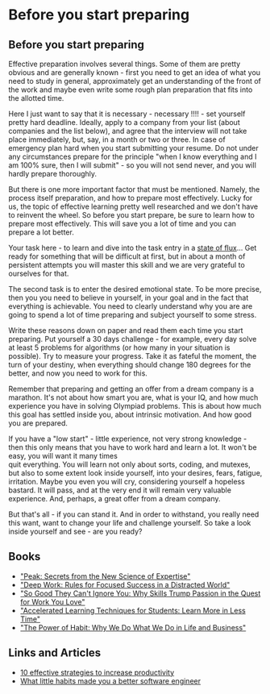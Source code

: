 # Before you start preparing

## Before you start preparing

Effective preparation involves several things. Some of them are pretty obvious and are generally known - first you need to get an idea of what you need to study in general, approximately get an understanding of the front of the work and maybe even write some rough plan preparation that fits into the allotted time.

Here I just want to say that it is necessary - necessary !!!! - set yourself pretty hard deadline. Ideally, apply to a company from your list \(about companies and the list below\), and agree that the interview will not take place immediately, but, say, in a month or two or three. In case of emergency plan hard when you start submitting your resume. Do not under any circumstances prepare for the principle "when I know everything and I am 100% sure, then I will submit" - so you will not send never, and you will hardly prepare thoroughly.

But there is one more important factor that must be mentioned. Namely, the process itself preparation, and how to prepare most effectively. Lucky for us, the topic of effective learning pretty well researched and we don't have to reinvent the wheel. So before you start prepare, be sure to learn how to prepare most effectively. This will save you a lot of time and you can prepare a lot better.

Your task here - to learn and dive into the task entry in a [state of flux](https://translate.google.com/translate?hl=en&prev=_t&sl=ru&tl=en&u=https://lifehacker.ru/2013/02/06/kak-popast-v-sostoyanie-potoka/)... Get ready for something that will be difficult at first, but in about a month of persistent attempts you will master this skill and we are very grateful to ourselves for that.

The second task is to enter the desired emotional state. To be more precise, then you you need to believe in yourself, in your goal and in the fact that everything is achievable. You need to clearly understand why you are are going to spend a lot of time preparing and subject yourself to some stress.

Write these reasons down on paper and read them each time you start preparing. Put yourself a 30 days challenge - for example, every day solve at least 5 problems for algorithms \(or how many in your situation is possible\). Try to measure your progress. Take it as fateful the moment, the turn of your destiny, when everything should change 180 degrees for the better, and now you need to work for this.

Remember that preparing and getting an offer from a dream company is a marathon. It's not about how smart you are, what is your IQ, and how much experience you have in solving Olympiad problems. This is about how much this goal has settled inside you, about intrinsic motivation. And how good you are prepared.

If you have a "low start" - little experience, not very strong knowledge - then this only means that you have to work hard and learn a lot. It won't be easy, you will want it many times  
 quit everything. You will learn not only about sorts, coding, and mutexes, but also to some extent look inside yourself, into your desires, fears, fatigue, irritation. Maybe you even you will cry, considering yourself a hopeless bastard. It will pass, and at the very end it will remain very valuable experience. And, perhaps, a great offer from a dream company.

But that's all - if you can stand it. And in order to withstand, you really need this want, want to change your life and challenge yourself. So take a look inside yourself and see - are you ready?

## Books

* ["Peak: Secrets from the New Science of Expertise"](https://www.amazon.com/gp/product/0544456238?ie=UTF8&tag=everydaymat0e-20&camp=1789&linkCode=xm2&creativeASIN=0544456238)
* ["Deep Work: Rules for Focused Success in a Distracted World"](https://www.amazon.com/gp/product/1455586692%3Fie%3DUTF8%26tag%3Deverydaymat0e-20%26camp%3D1789%26linkCode%3Dxm2%26creativeASIN%3D1455586692)
* ["So Good They Can't Ignore You: Why Skills Trump Passion in the Quest for Work You Love" ](https://www.amazon.com/gp/product/1455509124?ie=UTF8&tag=everydaymat0e-20&camp=1789&linkCode=xm2&creativeASIN=1455509124)
* ["Accelerated Learning Techniques for Students: Learn More in Less Time" ](https://www.amazon.com/gp/product/1497344026?ie=UTF8&tag=everydaymat0e-20&camp=1789&linkCode=xm2&creativeASIN=1497344026)
* ["The Power of Habit: Why We Do What We Do in Life and Business"](http://amzn.to/2dlKpa9)

## Links and Articles

* [10 effective strategies to increase productivity](https://translate.google.com/translate?hl=en&prev=_t&sl=ru&tl=en&u=https://lifehacker.ru/2014/12/15/10-strategij-povysheniya-produktivnosti/)
* [What little habits made you a better software engineer](https://www.quora.com/What-little-habits-made-you-a-better-software-engineer)






